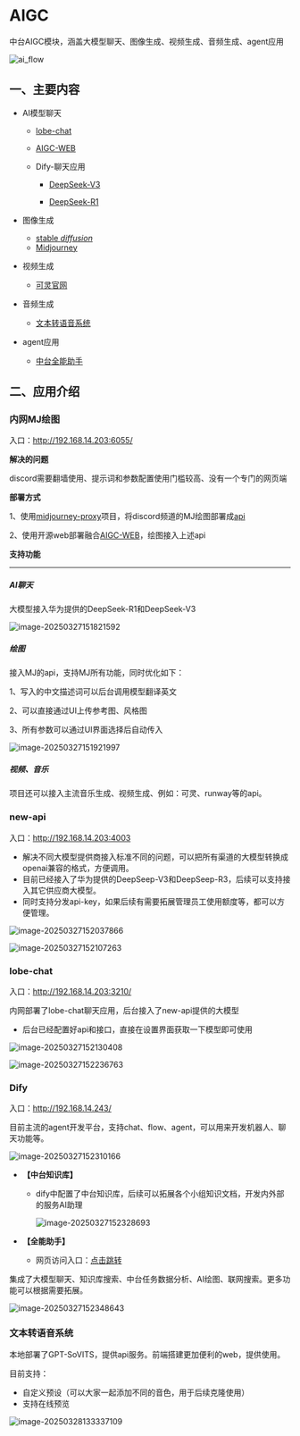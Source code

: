 # AIGC

中台AIGC模块，涵盖大模型聊天、图像生成、视频生成、音频生成、agent应用

![ai_flow](https://minio.110200.xyz:443/picgo/docs/2025/03/24/ai_flow.png)

## 一、主要内容

- AI模型聊天 
  - [lobe-chat](http://192.168.14.203:3210/chat) 

  - [AIGC-WEB](http://192.168.14.203:6055/#/chat) 

  - Dify-聊天应用
    - [DeepSeek-V3](http://192.168.14.243/chat/GXplWQ24dpvY3nHF)

    - [DeepSeek-R1](http://192.168.14.243/chat/6Mi0olXheyTmbGXD)

- 图像生成
  - [stable *diffusion*](http://192.168.14.203:5000/)
  - [Midjourney](http://192.168.14.203:6055/#/draw)
- 视频生成
  - [可灵官网](https://klingai.kuaishou.com/)
- 音频生成
  - [文本转语音系统](http://192.168.14.203:5003)
- agent应用
  - [中台全能助手](http://192.168.14.243/chat/5CnIexjrVBoN81ud)


## 二、应用介绍

###  内网MJ绘图  

入口：http://192.168.14.203:6055/

   **解决的问题**

  discord需要翻墙使用、提示词和参数配置使用门槛较高、没有一个专门的网页端

   **部署方式**

  1、使用[midjourney-proxy](https://github.com/trueai-org/midjourney-proxy)项目，将discord频道的MJ绘图部署成[api](http://192.168.14.203:8086)

  2、使用开源web部署融合[AIGC-WEB](http://192.168.14.203:6055/)，绘图接入上述api



   **支持功能**

------


#####    AI聊天

   大模型接入华为提供的DeepSeek-R1和DeepSeek-V3

![image-20250327151821592](https://minio.110200.xyz:443/picgo/docs/2025/03/27/image-20250327151821592.png)

#####    绘图

   接入MJ的api，支持MJ所有功能，同时优化如下：

   1、写入的中文描述词可以后台调用模型翻译英文

   2、可以直接通过UI上传参考图、风格图

   3、所有参数可以通过UI界面选择后自动传入

![image-20250327151921997](https://minio.110200.xyz:443/picgo/docs/2025/03/27/image-20250327151921997.png)

#####    视频、音乐

   项目还可以接入主流音乐生成、视频生成、例如：可灵、runway等的api。

###  new-api

 入口：http://192.168.14.203:4003

- 解决不同大模型提供商接入标准不同的问题，可以把所有渠道的大模型转换成openai兼容的格式，方便调用。
- 目前已经接入了华为提供的DeepSeep-V3和DeepSeep-R3，后续可以支持接入其它供应商大模型。
- 同时支持分发api-key，如果后续有需要拓展管理员工使用额度等，都可以方便管理。

![image-20250327152037866](https://minio.110200.xyz:443/picgo/docs/2025/03/27/image-20250327152037866.png)

![image-20250327152107263](https://minio.110200.xyz:443/picgo/docs/2025/03/27/image-20250327152107263.png)

###  lobe-chat

 入口：http://192.168.14.203:3210/

 内网部署了lobe-chat聊天应用，后台接入了new-api提供的大模型

- 后台已经配置好api和接口，直接在设置界面获取一下模型即可使用

![image-20250327152130408](https://minio.110200.xyz:443/picgo/docs/2025/03/27/image-20250327152130408.png)

![image-20250327152236763](https://minio.110200.xyz:443/picgo/docs/2025/03/27/image-20250327152236763.png)

###   Dify

 入口：http://192.168.14.243/

 目前主流的agent开发平台，支持chat、flow、agent，可以用来开发机器人、聊天功能等。

![image-20250327152310166](https://minio.110200.xyz:443/picgo/docs/2025/03/27/image-20250327152310166.png)

- **【中台知识库】**
  - dify中配置了中台知识库，后续可以拓展各个小组知识文档，开发内外部的服务AI助理
  
    ![image-20250327152328693](https://minio.110200.xyz:443/picgo/docs/2025/03/27/image-20250327152328693.png)
  
- **【全能助手】**
  -   网页访问入口：[点击跳转](http://192.168.14.243/chat/5CnIexjrVBoN81ud)

 集成了大模型聊天、知识库搜索、中台任务数据分析、AI绘图、联网搜索。更多功能可以根据需要拓展。

![image-20250327152348643](https://minio.110200.xyz:443/picgo/docs/2025/03/27/image-20250327152348643.png)

###  文本转语音系统

本地部署了GPT-SoVITS，提供api服务。前端搭建更加便利的web，提供使用。

目前支持：

- 自定义预设（可以大家一起添加不同的音色，用于后续克隆使用）
- 支持在线预览

![image-20250328133337109](https://minio.110200.xyz:443/picgo/docs/2025/03/28/image-20250328133337109.png)

